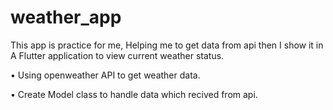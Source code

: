 # weather_app

This app is practice for me, Helping me to get data from api then I show it in A Flutter application to view current weather status.

• Using openweather API to get weather data.

• Create Model class to handle data which recived from api.


